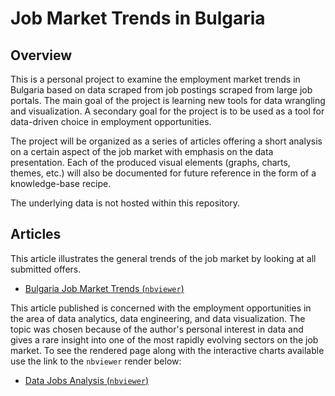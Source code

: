 # Job Market Trends in Bulgaria

## Overview

This is a personal project to examine the employment market trends in Bulgaria based on data scraped from job postings scraped from large job portals. The main goal of the project is learning new tools for data wrangling and visualization. A secondary goal for the project is to be used as a tool for data-driven choice in employment opportunities.


The project will be organized as a series of articles offering a short analysis on a certain aspect of the job market with emphasis on the data presentation. Each of the produced visual elements (graphs, charts, themes, etc.) will also be documented for future reference in the form of a knowledge-base recipe.


The underlying data is not hosted within this repository.


## Articles


This article illustrates the general trends of the job market by looking at all submitted offers.
- [Bulgaria Job Market Trends (`nbviewer`)](https://nbviewer.jupyter.org/github/nikolovdeyan/Job_Market_Trends_Bulgaria/blob/master/wb_alljobs/All_Offers_Analysis.ipynb)


This article published is concerned with the employment opportunities in the area of data analytics, data engineering, and data visualization. The topic was chosen because of the author's personal interest in data and gives a rare insight into one of the most rapidly evolving sectors on the job market. To see the rendered page along with the interactive charts available use the link to the `nbviewer` render below:
- [Data Jobs Analysis  (`nbviewer`)](https://nbviewer.jupyter.org/github/nikolovdeyan/Job_Market_Trends_Bulgaria/blob/master/wb_datajobs/Data_Offers_Analysis.ipynb)

